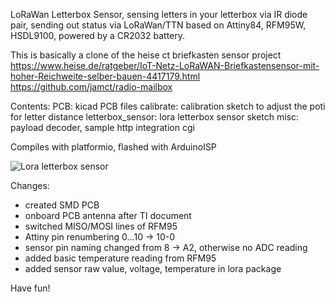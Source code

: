 LoRaWan Letterbox Sensor, sensing letters in your letterbox via IR diode pair, sending out status via LoRaWan/TTN
based on Attiny84, RFM95W, HSDL9100, powered by a CR2032 battery.

This is basically a clone of the heise ct briefkasten sensor project<br> 
https://www.heise.de/ratgeber/IoT-Netz-LoRaWAN-Briefkastensensor-mit-hoher-Reichweite-selber-bauen-4417179.html<br>
https://github.com/jamct/radio-mailbox

Contents:
PCB:               kicad PCB files
calibrate:         calibration sketch to adjust the poti for letter distance
letterbox_sensor:  lora letterbox sensor sketch
misc:              payload decoder, sample http integration cgi

Compiles with platformio, flashed with ArduinoISP

![Lora letterbox sensor](https://github.com/hierle/letterbox-sensor/misc/letterbox-sensor.jpg)

Changes:
- created SMD PCB
- onboard PCB antenna after TI document 
- switched MISO/MOSI lines of RFM95
- Attiny pin renumbering 0...10 -> 10-0
- sensor pin naming changed from 8 -> A2, otherwise no ADC reading
- added basic temperature reading from RFM95
- added sensor raw value, voltage, temperature in lora package


Have fun!

